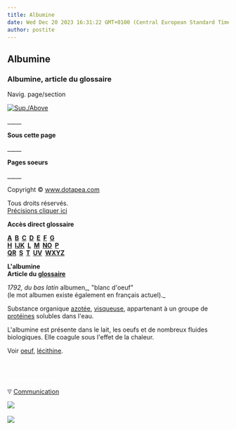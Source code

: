 ```yaml
---
title: Albumine
date: Wed Dec 20 2023 16:31:22 GMT+0100 (Central European Standard Time)
author: postite
---
```


## Albumine
### Albumine, article du glossaire
 Navig. page/section

[![Sup./Above](_derived/up_cmp_themenoir010_up.gif)](a.html)

\_\_\_\_\_

**Sous cette page**

\_\_\_\_\_

**Pages soeurs**

\_\_\_\_\_

Copyright © www.dotapea.com

Tous droits réservés.  
[Précisions cliquer ici](droitscopie.html)

**Accès direct glossaire**

**[A](a.html)  [B](b.html)  [C](c.html)  [D](d.html)  [E](e.html)  [F](f.html)  [G](g.html)  
[H](h.html)  [IJK](ijk.html)  [L](l.html)  [M](m.html)  [NO](no.html)  [P](p.html)  
[QR](qr.html)  [S](s.html)  [T](t.html)  [UV](uv.html)  [WXYZ](wxyz.html)**

**L'albumine  
Article du [glossaire](glossaire.html)**

_1792, du bas latin_ albumen_, "blanc d'oeuf"  
(le mot albumen existe également en français actuel)._

Substance organique [azotée](azote.html), [visqueuse](uv.html#viscosite), appartenant à un groupe de [protéines](proteine.html) solubles dans l'eau.

L'albumine est présente dans le lait, les oeufs et de nombreux fluides biologiques. Elle coagule sous l'effet de la chaleur.

Voir [oeuf](oeuf.html), [lécithine](lecithine.html).



 

 ![](images/transparent122x1.gif)

![](images/flechebas.gif) [Communication](http://www.artrealite.com/annonceurs.htm) 

[![](https://cbonvin.fr/sites/regie.artrealite.com/visuels/campagne1.png)](index-2.html#20131014)

![](https://cbonvin.fr/sites/regie.artrealite.com/visuels/campagne2.png)